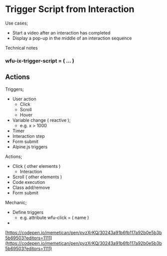 # Trigger Script from Interaction



Use cases;&#x20;

* Start a video after an interaction has completed
* Display a pop-up in the middle of an interaction sequence&#x20;

Technical notes



### wfu-ix-trigger-script = ( ... ) &#x20;









## Actions

Triggers;

* User action
  * Click
  * Scroll
  * Hover
* Variable change ( reactive );&#x20;
  * e.g. x > 1000
* Timer
* Interaction step&#x20;
* Form submit &#x20;
* Alpine.js triggers  &#x20;

Actions;&#x20;

* Click ( other elements )
  * Interaction&#x20;
* Scroll ( other elements )
* Code execution
* Class add/remove&#x20;
* Form submit



Mechanic;&#x20;

* Define triggers
  * e.g. attribute wfu-click = ( name ) &#x20;
*

















[https://codepen.io/memetican/pen/pvzXrKQ/30243a91b6fb117a92b0e5b3b5b69503?editors=1111](https://codepen.io/memetican/pen/pvzXrKQ/30243a91b6fb117a92b0e5b3b5b69503?editors=1111)
